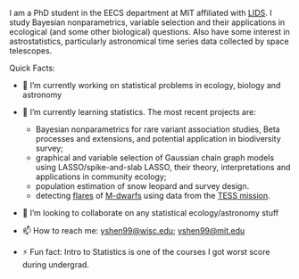 
I am a PhD student in the EECS department at MIT affiliated with [LIDS](https://lids.mit.edu/). I study Bayesian nonparametrics, variable selection and their applications in ecological (and some other biological) questions. Also have some interest in astrostatistics, particularly astronomical time series data collected by space telescopes. 

Quick Facts:

- 🔭 I’m currently working on statistical problems in ecology, biology and astronomy
- 🌱 I’m currently learning statistics. The most recent projects are: 
  - Bayesian nonparametrics for rare variant association studies, Beta processes and extensions, and potential application in biodiversity survey;
  - graphical and variable selection of Gaussian chain graph models using LASSO/spike-and-slab LASSO, their theory, interpretations and applications in community ecology;
  - population estimation of snow leopard and survey design.  
  - detecting [flares](https://en.wikipedia.org/wiki/Solar_flare) of [M-dwarfs](https://en.wikipedia.org/wiki/Red_dwarf) using data from the [TESS mission](https://tess.mit.edu/).

- 👯 I’m looking to collaborate on any statistical ecology/astronomy stuff
- 📫 How to reach me: yshen99@wisc.edu; yshen99@mit.edu
- ⚡ Fun fact: Intro to Statistics is one of the courses I got worst score during undergrad. 

